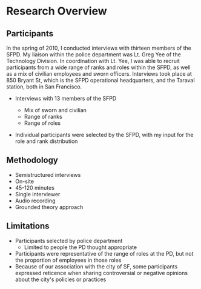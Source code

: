 # Research Overview

## Participants

In the spring of 2010, I conducted interviews with thirteen members of the SFPD. My liaison within the police department was Lt. Greg Yee of the Technology Division. In coordination with Lt. Yee, I was able to recruit participants from a wide range of ranks and roles within the SFPD, as well as a mix of civilian employees and sworn officers. Interviews took place at 850 Bryant St, which is the SFPD operational headquarters, and the Taraval station, both in San Francisco. 

* Interviews with 13 members of the SFPD
	* Mix of sworn and civilian
	* Range of ranks
	* Range of roles

* Individual participants were selected by the SFPD, with my input for the role and rank distribution

## Methodology ##



* Semistructured interviews
* On-site
* 45-120 minutes
* Single interviewer
* Audio recording
* Grounded theory approach

## Limitations ##

* Participants selected by police department
  * Limited to people the PD thought appropriate
* Participants were representative of the range of roles at the PD, but not the proportion of employees in those roles
* Because of our association with the city of SF, some participants expressed reticence when sharing controversial or negative opinions about the city's policies or practices